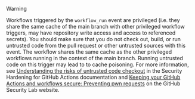 > [!WARNING]
> Workflows triggered by the `workflow_run` event are privileged (i.e. they share the same cache of the main branch with other privileged workflow triggers, may have repository write access and access to referenced secrets). You should make sure that you do not check out, build, or run untrusted code from the pull request or other untrusted sources with this event. The workflow shares the same cache as the other privileged workflows running in the context of the main branch. Running untrusted code on this trigger may lead to to cache poisoning. For more information, see [Understanding the risks of untrusted code checkout](/actions/security-for-github-actions/security-guides/security-hardening-for-github-actions#understanding-the-risks-of-untrusted-code-checkout) in the Security Hardening for GitHub Actions documentation and [Keeping your GitHub Actions and workflows secure: Preventing pwn requests](https://securitylab.github.com/research/github-actions-preventing-pwn-requests) on the GitHub Security Lab website.
